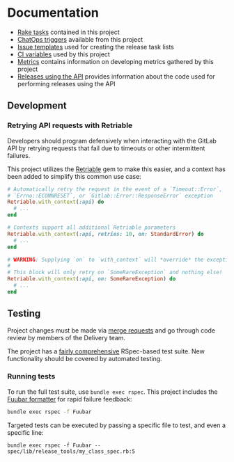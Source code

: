 # Documentation

- [Rake tasks](./rake-tasks.md) contained in this project
- [ChatOps triggers](./chatops.md) available from this project
- [Issue templates](../templates) used for creating the release task lists
- [CI variables](./variables.md) used by this project
- [Metrics](./metrics.md) contains information on developing metrics gathered
  by this project
- [Releases using the API](./api-releases.md) provides information about the
  code used for performing releases using the API

## Development

### Retrying API requests with Retriable

Developers should program defensively when interacting with the GitLab API by
retrying requests that fail due to timeouts or other intermittent failures.

This project utilizes the [Retriable][] gem to make this easier, and a context
has been added to simplify this common use case:

```ruby
# Automatically retry the request in the event of a `Timeout::Error`,
# `Errno::ECONNRESET`, or `Gitlab::Error::ResponseError` exception
Retriable.with_context(:api) do
  # ...
end

# Contexts support all additional Retriable parameters
Retriable.with_context(:api, retries: 10, on: StandardError) do
  # ...
end

# WARNING: Supplying `on` to `with_context` will *override* the exception list
#
# This block will only retry on `SomeRareException` and nothing else!
Retriable.with_context(:api, on: SomeRareException) do
  # ...
end
```

[Retriable]: https://github.com/kamui/retriable

## Testing

Project changes must be made via [merge requests] and go through code review by
members of the Delivery team.

The project has a [fairly comprehensive][coverage] RSpec-based test suite. New
functionality should be covered by automated testing.

[merge requests]: https://gitlab.com/gitlab-org/release-tools/-/merge_requests
[coverage]: http://gitlab-org.gitlab.io/release-tools/coverage/

### Running tests

To run the full test suite, use `bundle exec rspec`. This project includes the
[Fuubar formatter](https://github.com/thekompanee/fuubar) for rapid failure
feedback:

```sh
bundle exec rspec -f Fuubar
```

Targeted tests can be executed by passing a specific file to test, and even a
specific line:

```
bundle exec rspec -f Fuubar -- spec/lib/release_tools/my_class_spec.rb:5
```
